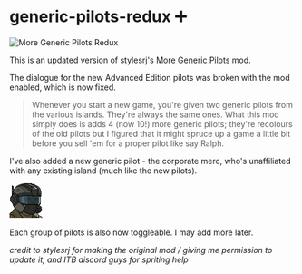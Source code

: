 # generic-pilots-redux ➕

![More Generic Pilots Redux](https://cdn.discordapp.com/attachments/899045757586399254/1197884367293403197/Group_38_1.png)

This is an updated version of stylesrj's [More Generic Pilots](https://subsetgames.com/forum/viewtopic.php?f=25&t=34239) mod.  

The dialogue for the new Advanced Edition pilots was broken with the mod enabled, which is now fixed. 

> Whenever you start a new game, you're given two generic pilots from the various islands. They're always the same ones. 
What this mod simply does is adds 4 (now 10!) more generic pilots; they're recolours of the old pilots but I figured that it might spruce up a game a little bit before you sell 'em for a proper pilot like say Ralph.

I've also added a new generic pilot - the corporate merc, who's unaffiliated with any existing island (much like the new pilots).

![Screenshot of a comment on a GitHub issue showing an image, added in the Markdown, of an Octocat smiling and raising a tentacle.](More%20Generic%20Pilots%20Redux/mods/Corporate%20Mercenaries/img/portraits/npcs/merc1.png)

Each group of pilots is also now toggleable.  I may add more later.

*credit to stylesrj for making the original mod / giving me permission to update it, and ITB discord guys for spriting help*

